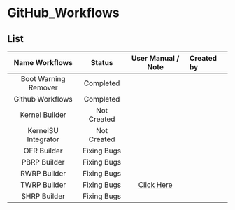 # GitHub_Workflows

## List
| Name Workflows | Status | User Manual / Note | Created by |
| :------------: | :----: | :----------------: | :--------- |
| Boot Warning Remover | Completed |  |  |
| Github Workflows | Completed |  |  |
| Kernel Builder | Not Created |  |  |
| KernelSU Integrator | Not Created |  |  |
| OFR Builder | Fixing Bugs |  |  |
| PBRP Builder | Fixing Bugs |  |  |
| RWRP Builder | Fixing Bugs |  |  |
| TWRP Builder | Fixing Bugs | [Click Here](https://github.com/VThang51/GitHub_Workflows/blob/main/UM/TWRP.md) |  |
| SHRP Builder | Fixing Bugs |  |  |
